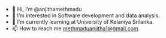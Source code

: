 - 👋 Hi, I’m @anjithamethmadu
- 👀 I’m interested in Software development and data analysis.
- 🌱 I’m currently learning at University of Kelaniya Srilanka.
- 📫 How to reach me methmaduanjitha1@gmail.com.

<!---
anjithamethmadu/anjithamethmadu is a ✨ special ✨ repository because its `README.md` (this file) appears on your GitHub profile.
You can click the Preview link to take a look at your changes.
--->
